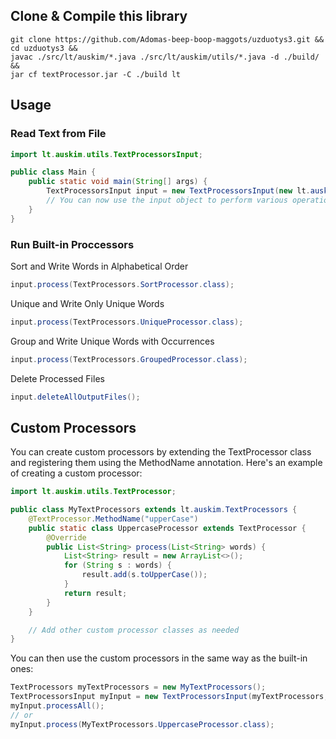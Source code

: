 ## Clone & Compile this library
```
git clone https://github.com/Adomas-beep-boop-maggots/uzduotys3.git &&
cd uzduotys3 &&
javac ./src/lt/auskim/*.java ./src/lt/auskim/utils/*.java -d ./build/ &&
jar cf textProcessor.jar -C ./build lt
```
## Usage

### Read Text from File
```java
import lt.auskim.utils.TextProcessorsInput;

public class Main {
    public static void main(String[] args) {
        TextProcessorsInput input = new TextProcessorsInput(new lt.auskim.TextProcessors(), "input.txt");
        // You can now use the input object to perform various operations.
    }
}
```
### Run Built-in Proccessors
Sort and Write Words in Alphabetical Order
```java
input.process(TextProcessors.SortProcessor.class);
```
Unique and Write Only Unique Words
```java
input.process(TextProcessors.UniqueProcessor.class);
```
Group and Write Unique Words with Occurrences
```java
input.process(TextProcessors.GroupedProcessor.class);
```
Delete Processed Files
```java
input.deleteAllOutputFiles();
```


## Custom Processors
You can create custom processors by extending the TextProcessor class and registering them using the MethodName annotation. Here's an example of creating a custom processor:
```java
import lt.auskim.utils.TextProcessor;

public class MyTextProcessors extends lt.auskim.TextProcessors {
    @TextProcessor.MethodName("upperCase")
    public static class UppercaseProcessor extends TextProcessor {
        @Override
        public List<String> process(List<String> words) {
            List<String> result = new ArrayList<>();
            for (String s : words) {
                result.add(s.toUpperCase());
            }
            return result;
        }
    }

    // Add other custom processor classes as needed
}
```
You can then use the custom processors in the same way as the built-in ones:
```java
TextProcessors myTextProcessors = new MyTextProcessors();
TextProcessorsInput myInput = new TextProcessorsInput(myTextProcessors, "input.txt");
myInput.processAll();
// or
myInput.process(MyTextProcessors.UppercaseProcessor.class);
```
